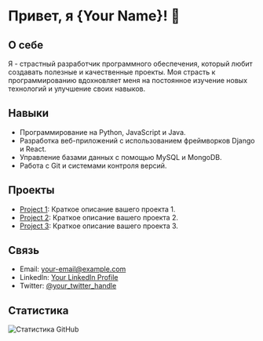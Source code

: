 # Привет, я {Your Name}! 👋

## О себе
Я - страстный разработчик программного обеспечения, который любит создавать полезные и качественные проекты. Моя страсть к программированию вдохновляет меня на постоянное изучение новых технологий и улучшение своих навыков.

## Навыки
- Программирование на Python, JavaScript и Java.
- Разработка веб-приложений с использованием фреймворков Django и React.
- Управление базами данных с помощью MySQL и MongoDB.
- Работа с Git и системами контроля версий.

## Проекты
- [Project 1](https://github.com/username/project1): Краткое описание вашего проекта 1.
- [Project 2](https://github.com/username/project2): Краткое описание вашего проекта 2.
- [Project 3](https://github.com/username/project3): Краткое описание вашего проекта 3.

## Связь
- Email: your-email@example.com
- LinkedIn: [Your LinkedIn Profile](https://www.linkedin.com/in/yourprofile)
- Twitter: [@your_twitter_handle](https://twitter.com/your_twitter_handle)

## Статистика
![Статистика GitHub](https://github-readme-stats.vercel.app/api?username=username&show_icons=true)
